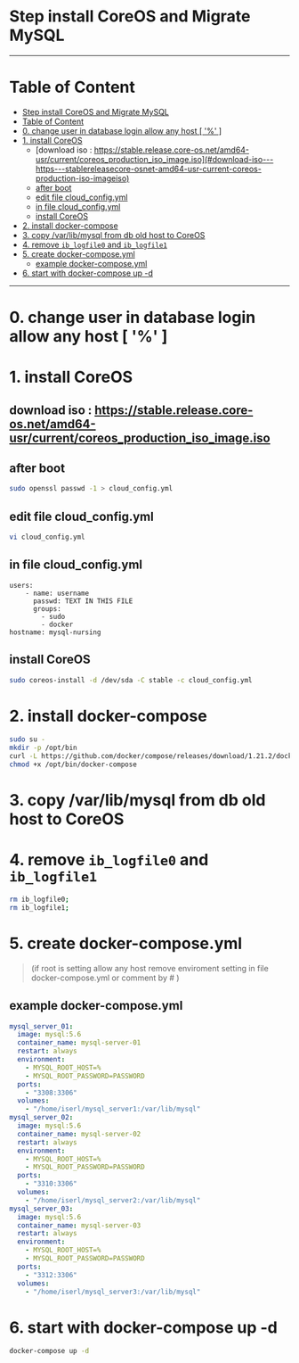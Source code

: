 Step install CoreOS and Migrate MySQL
====
----
Table of Content
================
- [Step install CoreOS and Migrate MySQL](#step-install-coreos-and-migrate-mysql)
- [Table of Content](#table-of-content)
- [0. change user in database login allow any host [ '%' ]](#0-change-user-in-database-login-allow-any-host--------)
- [1. install CoreOS](#1-install-coreos)
  * [download iso : https://stable.release.core-os.net/amd64-usr/current/coreos_production_iso_image.iso](#download-iso---https---stablereleasecore-osnet-amd64-usr-current-coreos-production-iso-imageiso)
  * [after boot](#after-boot)
  * [edit file cloud_config.yml](#edit-file-cloud-configyml)
  * [in file cloud_config.yml](#in-file-cloud-configyml)
  * [install CoreOS](#install-coreos)
- [2. install docker-compose](#2-install-docker-compose)
- [3. copy /var/lib/mysql from db old host to CoreOS](#3-copy--var-lib-mysql-from-db-old-host-to-coreos)
- [4. remove `ib_logfile0` and `ib_logfile1`](#4-remove--ib-logfile0--and--ib-logfile1-)
- [5. create docker-compose.yml](#5-create-docker-composeyml)
  * [example docker-compose.yml](#example-docker-composeyml)
- [6. start with docker-compose up -d](#6-start-with-docker-compose-up--d)
----
# 0. change user in database login allow any host [ '%' ]
# 1. install CoreOS
## download iso : https://stable.release.core-os.net/amd64-usr/current/coreos_production_iso_image.iso
## after boot
```sh
sudo openssl passwd -1 > cloud_config.yml
```
## edit file cloud_config.yml
```sh
vi cloud_config.yml
```
## in file cloud_config.yml
```vi
users:
    - name: username
      passwd: TEXT IN THIS FILE
      groups:
        - sudo 
        - docker
hostname: mysql-nursing
```
## install CoreOS
```sh
sudo coreos-install -d /dev/sda -C stable -c cloud_config.yml
```
# 2. install docker-compose     
```sh
sudo su -
mkdir -p /opt/bin
curl -L https://github.com/docker/compose/releases/download/1.21.2/docker-compose-`uname -s`-`uname -m`  > /opt/bin/docker-compose
chmod +x /opt/bin/docker-compose
```
# 3. copy /var/lib/mysql from db old host to CoreOS
# 4. remove `ib_logfile0` and `ib_logfile1`
```sh
rm ib_logfile0;
rm ib_logfile1;
```
# 5. create docker-compose.yml
> (if root is setting allow any host remove enviroment setting in file docker-compose.yml or comment by # )
## example docker-compose.yml
```yaml
mysql_server_01:
  image: mysql:5.6
  container_name: mysql-server-01
  restart: always
  environment:
    - MYSQL_ROOT_HOST=%
    - MYSQL_ROOT_PASSWORD=PASSWORD
  ports:
    - "3308:3306"
  volumes:
    - "/home/iserl/mysql_server1:/var/lib/mysql"
mysql_server_02:
  image: mysql:5.6
  container_name: mysql-server-02
  restart: always
  environment:
    - MYSQL_ROOT_HOST=%
    - MYSQL_ROOT_PASSWORD=PASSWORD
  ports:
    - "3310:3306"
  volumes:
    - "/home/iserl/mysql_server2:/var/lib/mysql"
mysql_server_03:
  image: mysql:5.6
  container_name: mysql-server-03
  restart: always
  environment:
    - MYSQL_ROOT_HOST=%
    - MYSQL_ROOT_PASSWORD=PASSWORD
  ports:
    - "3312:3306"
  volumes:
    - "/home/iserl/mysql_server3:/var/lib/mysql"
```
# 6. start with docker-compose up -d
```sh
docker-compose up -d
```
